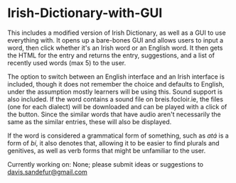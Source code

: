 Irish-Dictionary-with-GUI
=========================

This includes a modified version of Irish Dictionary, as well as a GUI to use everything with. It opens up a bare-bones
GUI and allows users to input a word, then click whether it's an Irish word or an English word.
It then gets the HTML for the entry and returns the entry, suggestions, and a list of recently used words (max 5) to
the user. 

The option to switch between an English interface and an Irish interface is included, though it does not remember the choice and defaults to English, under the assumption mostly learners will be using this. Sound support is also included. If the word contains a sound file on breis.focloir.ie, the files (one for each dialect) will be downloaded and can be played with a click of the button. Since the similar words that have audio aren't necessarily the same as the similar entries, these will also be displayed.

If the word is considered a grammatical form of something, such as *atá* is a form of *bí*, it also denotes that, allowing it to be easier to find plurals and genitives, as well as verb forms that might be unfamiliar to the user.



Currently working on: None; please submit ideas or suggestions to davis.sandefur@gmail.com

